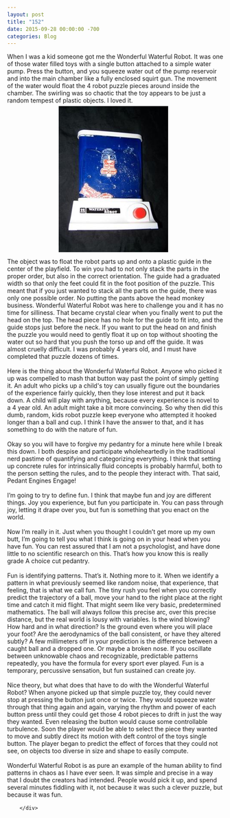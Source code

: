 ```yaml
---
layout: post
title: "152﻿"
date: 2015-09-28 00:00:00 -700
categories: Blog
---
```


<div class="blog-content">
				<div class="paragraph">When I was a kid someone got me the Wonderful Waterful Robot. It was one of those water filled toys with a single button attached to a simple water pump. Press the button, and you squeeze water out of the pump reservoir and into the main chamber like a fully enclosed squirt gun. The movement of the water would float the 4 robot puzzle pieces around inside the chamber. The swirling was so chaotic that the toy appears to be just a random tempest of plastic objects. I loved it.<br></div>  <div><div class="wsite-image wsite-image-border-medium " style="padding-top:5px;padding-bottom:10px;margin-left:0;margin-right:10px;text-align:center"> <a> <img src="/uploads/9850527fe13.jpg?255" alt="Picture" style="width:255;max-width:100%"> </a> <div style="display:block;font-size:90%"></div> </div></div>  <div class="paragraph" style="text-align:left;">&#8203;The object was to float the robot parts up and onto a plastic guide in the center of the playfield. To win you had to not only stack the parts in the proper order, but also in the correct orientation. The guide had a graduated width so that only the feet could fit in the foot position of the puzzle. This meant that if you just wanted to stack all the parts on the guide, there was only one possible order. No putting the pants above the head monkey business. Wonderful Waterful Robot was here to challenge you and it has no time for silliness. That became crystal clear when you finally went to put the head on the top. The head piece has no hole for the guide to fit into, and the guide stops just before the neck. If you want to put the head on and finish the puzzle you would need to gently float it up on top without shooting the water out so hard that you push the torso up and off the guide. It was almost cruelly difficult. I was probably 4 years old, and I must have completed that puzzle dozens of times.<br><br>Here is the thing about the Wonderful Waterful Robot. Anyone who picked it up was compelled to mash that button way past the point of simply getting it. An adult who picks up a child's toy can usually figure out the boundaries of the experience fairly quickly, then they lose interest and put it back down. A child will play with anything, because every experience is novel to a 4 year old. An adult might take a bit more convincing. So why then did this dumb, random, kids robot puzzle keep everyone who attempted it hooked longer than a ball and cup. I think I have the answer to that, and it has something to do with the nature of fun.<br><br>Okay so you will have to forgive my pedantry for a minute here while I break this down. I both despise and participate wholeheartedly in the traditional nerd pastime of quantifying and categorizing everything. I think that setting up concrete rules for intrinsically fluid concepts is probably harmful, both to the person setting the rules, and to the people they interact with. That said, Pedant Engines Engage!<br><br>I&rsquo;m going to try to define fun. I think that maybe fun and joy are different things. Joy you experience, but fun you participate in. You can pass through joy, letting it drape over you, but fun is something that you enact on the world.<br><br>Now I&rsquo;m really in it. Just when you thought I couldn&rsquo;t get more up my own butt, I&rsquo;m going to tell you what I think is going on in your head when you have fun. You can rest assured that I am not a psychologist, and have done little to no scientific research on this. That&rsquo;s how you know this is really grade A choice cut pedantry.<br><br>Fun is identifying patterns. That&rsquo;s it. Nothing more to it. When we identify a pattern in what previously seemed like random noise, that experience, that feeling, that is what we call fun. The tiny rush you feel when you correctly predict the trajectory of a ball, move your hand to the right place at the right time and catch it mid flight. That might seem like very basic, predetermined mathematics. The ball will always follow this precise arc, over this precise distance, but the real world is lousy with variables. Is the wind blowing? How hard and in what direction? Is the ground even where you will place your foot? Are the aerodynamics of the ball consistent, or have they altered subtly? A few millimeters off in your prediction is the difference between a caught ball and a dropped one. Or maybe a broken nose. If you oscillate between unknowable chaos and recognizable, predictable patterns repeatedly, you have the formula for every sport ever played. Fun is a temporary, percussive sensation, but fun sustained can create joy.<br><br>Nice theory, but what does that have to do with the Wonderful Waterful Robot? When anyone picked up that simple puzzle toy, they could never stop at pressing the button just once or twice. They would squeeze water through that thing again and again, varying the rhythm and power of each button press until they could get those 4 robot pieces to drift in just the way they wanted. Even releasing the button would cause some controllable turbulence. Soon the player would be able to select the piece they wanted to move and subtly direct its motion with deft control of the toys single button. The player began to predict the effect of forces that they could not see, on objects too diverse in size and shape to easily compute.<br><br>Wonderful Waterful Robot is as pure an example of the human ability to find patterns in chaos as I have ever seen. It was simple and precise in a way that I doubt the creators had intended. People would pick it up, and spend several minutes fiddling with it, not because it was such a clever puzzle, but because it was fun.<br></div>

		</div>
        